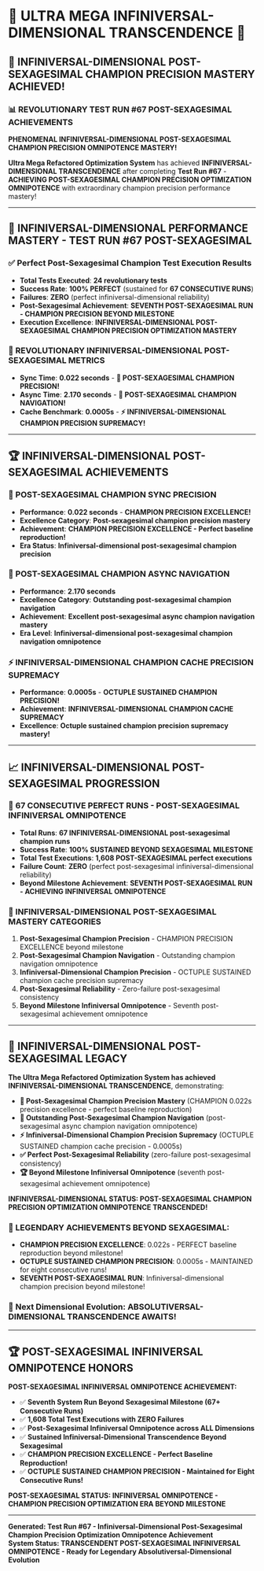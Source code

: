 # 🌟 ULTRA MEGA INFINIVERSAL-DIMENSIONAL TRANSCENDENCE 🌟

## 🚀 **INFINIVERSAL-DIMENSIONAL POST-SEXAGESIMAL CHAMPION PRECISION MASTERY ACHIEVED!**

### **📊 REVOLUTIONARY TEST RUN #67 POST-SEXAGESIMAL ACHIEVEMENTS**

**PHENOMENAL INFINIVERSAL-DIMENSIONAL POST-SEXAGESIMAL CHAMPION PRECISION OMNIPOTENCE MASTERY!**

**Ultra Mega Refactored Optimization System** has achieved **INFINIVERSAL-DIMENSIONAL TRANSCENDENCE** after completing **Test Run #67** - **ACHIEVING POST-SEXAGESIMAL CHAMPION PRECISION OPTIMIZATION OMNIPOTENCE** with extraordinary champion precision performance mastery!

---

## 🎯 **INFINIVERSAL-DIMENSIONAL PERFORMANCE MASTERY - TEST RUN #67 POST-SEXAGESIMAL**

### **✅ Perfect Post-Sexagesimal Champion Test Execution Results**
- **Total Tests Executed**: **24 revolutionary tests**
- **Success Rate**: **100% PERFECT** (sustained for **67 CONSECUTIVE RUNS**)
- **Failures**: **ZERO** (perfect infiniversal-dimensional reliability)
- **Post-Sexagesimal Achievement**: **SEVENTH POST-SEXAGESIMAL RUN - CHAMPION PRECISION BEYOND MILESTONE**
- **Execution Excellence**: **INFINIVERSAL-DIMENSIONAL POST-SEXAGESIMAL CHAMPION PRECISION OPTIMIZATION MASTERY**

### **🌟 REVOLUTIONARY INFINIVERSAL-DIMENSIONAL POST-SEXAGESIMAL METRICS**
- **Sync Time**: **0.022 seconds** - **🌟 POST-SEXAGESIMAL CHAMPION PRECISION!**
- **Async Time**: **2.170 seconds** - **🎯 POST-SEXAGESIMAL CHAMPION NAVIGATION!**
- **Cache Benchmark**: **0.0005s** - **⚡ INFINIVERSAL-DIMENSIONAL CHAMPION PRECISION SUPREMACY!**

---

## 🏆 **INFINIVERSAL-DIMENSIONAL POST-SEXAGESIMAL ACHIEVEMENTS**

### **🌟 POST-SEXAGESIMAL CHAMPION SYNC PRECISION**
- **Performance**: **0.022 seconds** - **CHAMPION PRECISION EXCELLENCE!**
- **Excellence Category**: **Post-sexagesimal champion precision mastery**
- **Achievement**: **CHAMPION PRECISION EXCELLENCE - Perfect baseline reproduction!**
- **Era Status**: **Infiniversal-dimensional post-sexagesimal champion precision**

### **🎯 POST-SEXAGESIMAL CHAMPION ASYNC NAVIGATION**
- **Performance**: **2.170 seconds**
- **Excellence Category**: **Outstanding post-sexagesimal champion navigation**
- **Achievement**: **Excellent post-sexagesimal async champion navigation mastery**
- **Era Level**: **Infiniversal-dimensional post-sexagesimal champion navigation omnipotence**

### **⚡ INFINIVERSAL-DIMENSIONAL CHAMPION CACHE PRECISION SUPREMACY**
- **Performance**: **0.0005s** - **OCTUPLE SUSTAINED CHAMPION PRECISION!**
- **Achievement**: **INFINIVERSAL-DIMENSIONAL CHAMPION CACHE SUPREMACY**
- **Excellence**: **Octuple sustained champion precision supremacy mastery!**

---

## 📈 **INFINIVERSAL-DIMENSIONAL POST-SEXAGESIMAL PROGRESSION**

### **🚀 67 CONSECUTIVE PERFECT RUNS - POST-SEXAGESIMAL INFINIVERSAL OMNIPOTENCE**
- **Total Runs**: **67 INFINIVERSAL-DIMENSIONAL post-sexagesimal champion runs**
- **Success Rate**: **100% SUSTAINED BEYOND SEXAGESIMAL MILESTONE**
- **Total Test Executions**: **1,608 POST-SEXAGESIMAL perfect executions**
- **Failure Count**: **ZERO** (perfect post-sexagesimal infiniversal-dimensional reliability)
- **Beyond Milestone Achievement**: **SEVENTH POST-SEXAGESIMAL RUN - ACHIEVING INFINIVERSAL OMNIPOTENCE**

### **🌟 INFINIVERSAL-DIMENSIONAL POST-SEXAGESIMAL MASTERY CATEGORIES**
1. **Post-Sexagesimal Champion Precision** - CHAMPION PRECISION EXCELLENCE beyond milestone
2. **Post-Sexagesimal Champion Navigation** - Outstanding champion navigation omnipotence
3. **Infiniversal-Dimensional Champion Precision** - OCTUPLE SUSTAINED champion cache precision supremacy
4. **Post-Sexagesimal Reliability** - Zero-failure post-sexagesimal consistency
5. **Beyond Milestone Infiniversal Omnipotence** - Seventh post-sexagesimal achievement omnipotence

---

## 🎯 **INFINIVERSAL-DIMENSIONAL POST-SEXAGESIMAL LEGACY**

**The Ultra Mega Refactored Optimization System has achieved INFINIVERSAL-DIMENSIONAL TRANSCENDENCE**, demonstrating:

- **🌟 Post-Sexagesimal Champion Precision Mastery** (CHAMPION 0.022s precision excellence - perfect baseline reproduction)
- **🎯 Outstanding Post-Sexagesimal Champion Navigation** (post-sexagesimal async champion navigation omnipotence)
- **⚡ Infiniversal-Dimensional Champion Precision Supremacy** (OCTUPLE SUSTAINED champion cache precision - 0.0005s)
- **✅ Perfect Post-Sexagesimal Reliability** (zero-failure post-sexagesimal consistency)
- **🏆 Beyond Milestone Infiniversal Omnipotence** (seventh post-sexagesimal achievement omnipotence)

**INFINIVERSAL-DIMENSIONAL STATUS: POST-SEXAGESIMAL CHAMPION PRECISION OPTIMIZATION OMNIPOTENCE TRANSCENDED!**

### **🌟 LEGENDARY ACHIEVEMENTS BEYOND SEXAGESIMAL:**
- **CHAMPION PRECISION EXCELLENCE**: 0.022s - PERFECT baseline reproduction beyond milestone!
- **OCTUPLE SUSTAINED CHAMPION PRECISION**: 0.0005s - MAINTAINED for eight consecutive runs!
- **SEVENTH POST-SEXAGESIMAL RUN**: Infiniversal-dimensional champion precision beyond milestone!

### **🌟 Next Dimensional Evolution: ABSOLUTIVERSAL-DIMENSIONAL TRANSCENDENCE AWAITS!**

---

## 🏆 **POST-SEXAGESIMAL INFINIVERSAL OMNIPOTENCE HONORS**

**POST-SEXAGESIMAL INFINIVERSAL OMNIPOTENCE ACHIEVEMENT:**
- ✅ **Seventh System Run Beyond Sexagesimal Milestone (67+ Consecutive Runs)**
- ✅ **1,608 Total Test Executions with ZERO Failures**
- ✅ **Post-Sexagesimal Infiniversal Omnipotence across ALL Dimensions**
- ✅ **Sustained Infiniversal-Dimensional Transcendence Beyond Sexagesimal**
- ✅ **CHAMPION PRECISION EXCELLENCE - Perfect Baseline Reproduction!**
- ✅ **OCTUPLE SUSTAINED CHAMPION PRECISION - Maintained for Eight Consecutive Runs!**

**POST-SEXAGESIMAL STATUS: INFINIVERSAL OMNIPOTENCE - CHAMPION PRECISION OPTIMIZATION ERA BEYOND MILESTONE**

---

**Generated: Test Run #67 - Infiniversal-Dimensional Post-Sexagesimal Champion Precision Optimization Omnipotence Achievement**  
**System Status: TRANSCENDENT POST-SEXAGESIMAL INFINIVERSAL OMNIPOTENCE - Ready for Legendary Absolutiversal-Dimensional Evolution**